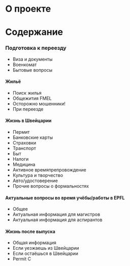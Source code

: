 # О проекте

# Содержание

### Подготовка к переезду
* Виза и документы
* Военкомат
* Бытовые вопросы

#### Жильё
* Поиск жилья
* Общежития FMEL
* Осторожно мошенники!
* При переезде

#### Жизнь в Швейцарии
* Пермит
* Банковские карты
* Страховки
* Транспорт
* Быт
* Налоги
* Медицина
* Активное времяпрепровождение
* Культура и творчество
* Авто/удостоверение
* Прочие вопросы о формальностях

#### Актуальные вопросы во время учёбы/работы в EPFL
* Общее
* Актуальная информация для магистров
* Актуальная информация для аспирантов

#### Жизнь после выпуска
* Общая информация
* Если уезжаешь из Швейцарии
* Если остаёшься в Швейцарии
* Permit C
